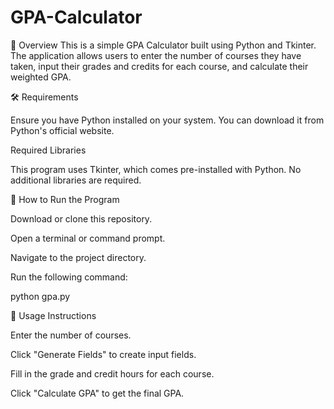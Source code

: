 # GPA-Calculator

📌 Overview
This is a simple GPA Calculator built using Python and Tkinter. The application allows users to enter the number of courses they have taken, input their grades and credits for each course, and calculate their weighted GPA.

🛠 Requirements

Ensure you have Python installed on your system. You can download it from Python's official website.

Required Libraries

This program uses Tkinter, which comes pre-installed with Python. No additional libraries are required.

🚀 How to Run the Program

Download or clone this repository.

Open a terminal or command prompt.

Navigate to the project directory.

Run the following command:

python gpa.py

📝 Usage Instructions

Enter the number of courses.

Click "Generate Fields" to create input fields.

Fill in the grade and credit hours for each course.

Click "Calculate GPA" to get the final GPA.

